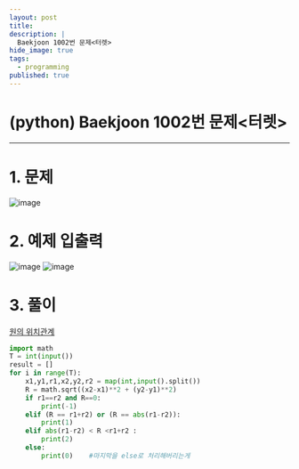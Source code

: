 ```yaml
---
layout: post
title: 
description: |
  Baekjoon 1002번 문제<터렛>
hide_image: true
tags:
  - programming
published: true
---
```


# (python) Baekjoon 1002번 문제<터렛>
* * *

# 1. 문제
![image](https://user-images.githubusercontent.com/69246778/176386285-c9c1c9ab-ef32-4c2a-89fa-30afc11a2b1d.png)


# 2. 예제 입출력
![image](https://user-images.githubusercontent.com/69246778/176386411-611a5c79-a7f8-43f9-a25d-0bdad146736b.png)
![image](https://user-images.githubusercontent.com/69246778/176386369-72adafef-9cc7-45fd-8038-cd2fd60253c7.png)

# 3. 풀이
[원의 위치관계](https://mathbang.net/101)
```py
import math
T = int(input())
result = []
for i in range(T):
    x1,y1,r1,x2,y2,r2 = map(int,input().split())
    R = math.sqrt((x2-x1)**2 + (y2-y1)**2)
    if r1==r2 and R==0:
        print(-1)
    elif (R == r1+r2) or (R == abs(r1-r2)):
        print(1)
    elif abs(r1-r2) < R <r1+r2 :
        print(2)
    else:
        print(0)    #마지막을 else로 처리해버리는게 
```
        
